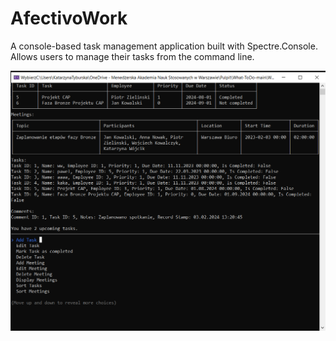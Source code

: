# AfectivoWork
A console-based task management application built with Spectre.Console. Allows users to manage their tasks from the command line.

![image](https://raw.githubusercontent.com/tykata/MansProject/master/projekt.png)
